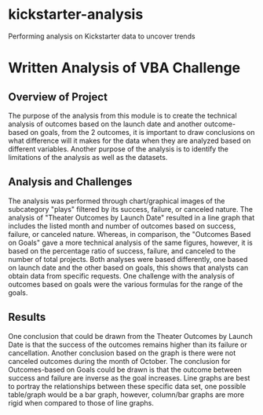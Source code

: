 # kickstarter-analysis
Performing analysis on Kickstarter data to uncover trends
# Written Analysis of VBA Challenge

## Overview of Project

The purpose of the analysis from this module is to create the technical analysis of outcomes based on the launch date and another outcome-based on goals, from the 2 outcomes, it is important to draw conclusions on what difference will it makes for the data when they are analyzed based on different variables. Another purpose of the analysis is to identify the limitations of the analysis as well as the datasets.

## Analysis and Challenges

The analysis was performed through chart/graphical images of the subcategory "plays" filtered by its success, failure, or canceled nature. The analysis of "Theater Outcomes by Launch Date" resulted in a line graph that includes the listed month and number of outcomes based on success, failure, or canceled nature. Whereas, in comparison, the "Outcomes Based on Goals" gave a more technical analysis of the same figures, however, it is based on the percentage ratio of success, failure, and canceled to the number of total projects. Both analyses were based differently, one based on launch date and the other based on goals, this shows that analysts can obtain data from specific requests. One challenge with the analysis of outcomes based on goals were the various formulas for the range of the goals. 

## Results
One conclusion that could be drawn from the Theater Outcomes by Launch Date is that the success of the outcomes remains higher than its failure or cancellation. Another conclusion based on the graph is there were not canceled outcomes during the month of October. The conclusion for Outcomes-based on Goals could be drawn is that the outcome between success and failure are inverse as the goal increases. Line graphs are best to portray the relationships between these specific data set, one possible table/graph would be a bar graph, however, column/bar graphs are more rigid when compared to those of line graphs.
